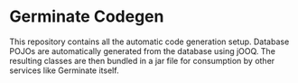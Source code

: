 # Germinate Codegen

This repository contains all the automatic code generation setup.
Database POJOs are automatically generated from the database using jOOQ. The resulting classes are then bundled in a jar file for consumption by other services like Germinate itself.